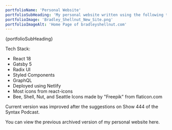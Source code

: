 ```yaml
---
portfolioName: 'Personal Website'
portfolioSubHeading: 'My personal website written using the following technologies.'
portfolioImage: 'Bradley_Shellnut_New_Site.png'
portfolioImageAlt: 'Home Page of bradleyshellnut.com'
---
```


<script>
    import ExternalLink from '$lib/components/ExternalLink.svelte';
</script>

{portfolioSubHeading}

Tech Stack:

- React 18
- Gatsby 5
- <ExternalLink href="https://radix-ui.com" ariaLabel="Radix UI" showIcon>Radix UI</ExternalLink>
- Styled Components
- GraphQL
- Deployed using Netlify
- Most icons from <ExternalLink showIcon href="https://github.com/react-icons/react-icons" ariaLabel="React Icons">react-icons</ExternalLink>
- Bee, Shell, Nut, and Seattle Icons made by <ExternalLink showIcon href="https://www.flaticon.com/authors/freepik" ariaLabel="Freepik">"Freepik"</ExternalLink> from <ExternalLink showIcon href="https://www.flaticon.com" ariaLabel="Flaticon">flaticon.com</ExternalLink>

Current version was improved after the suggestions on <ExternalLink showIcon href="https://syntax.fm/show/444/syntax-highlight#t=33:19" ariaLabel="Syntax.fm Podcast Number 444">Show 444</ExternalLink> of the <ExternalLink showIcon 
				href="https://syntax.fm/show/444/syntax-highlight#t=33:19"
				ariaLabel="Syntax.fm Podcast">Syntax Podcast</ExternalLink>.

You can view the previous archived version of my personal website <ExternalLink showIcon 
href="https://web.archive.org/web/20210224002046/https://bradleyshellnut.com/"
ariaLabel="Archive before Syntax Podcast">here</ExternalLink>.

